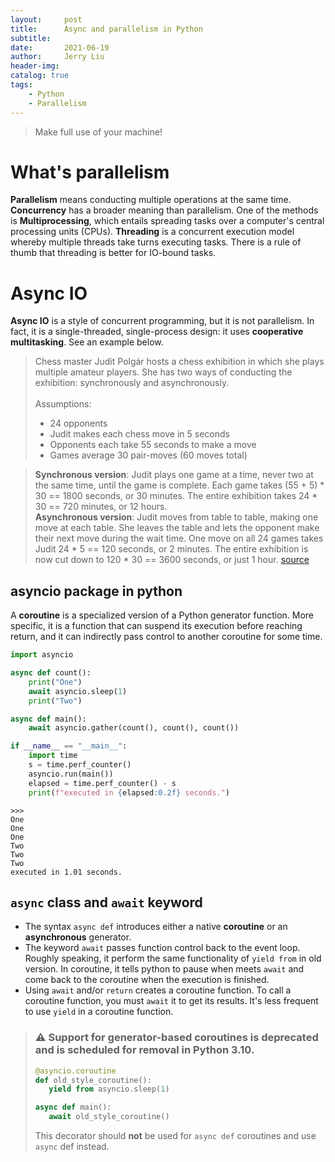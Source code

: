 ```yaml
---
layout:     post
title:      Async and parallelism in Python
subtitle:   
date:       2021-06-19
author:     Jerry Liu
header-img: 
catalog: true
tags:
    - Python
    - Parallelism
---
```


> Make full use of your machine!

# What's parallelism

**Parallelism** means conducting multiple operations at the same time. **Concurrency** has a broader meaning than parallelism. One of the methods is **Multiprocessing**, which entails spreading tasks over a computer's central processing units (CPUs). **Threading** is a concurrent execution model whereby multiple threads take turns executing tasks. There is a rule of thumb that threading is better for IO-bound tasks.

# Async IO
**Async IO** is a style of concurrent programming, but it is not parallelism. In fact, it is a single-threaded, single-process design: it uses **cooperative multitasking**. See an example below.

> Chess master Judit Polgár hosts a chess exhibition in which she plays multiple amateur players. She has two ways of conducting the exhibition: synchronously and asynchronously.  
<br>Assumptions:
> - 24 opponents
> - Judit makes each chess move in 5 seconds
> - Opponents each take 55 seconds to make a move
> - Games average 30 pair-moves (60 moves total)  

> **Synchronous version**: Judit plays one game at a time, never two at the same time, until the game is complete. Each game takes (55 + 5) * 30 == 1800 seconds, or 30 minutes. The entire exhibition takes 24 * 30 == 720 minutes, or 12 hours.  
> **Asynchronous version**: Judit moves from table to table, making one move at each table. She leaves the table and lets the opponent make their next move during the wait time. One move on all 24 games takes Judit 24 * 5 == 120 seconds, or 2 minutes. The entire exhibition is now cut down to 120 * 30 == 3600 seconds, or just 1 hour. [source](https://www.youtube.com/watch?t=4m29s&v=iG6fr81xHKA&feature=youtu.be)

## asyncio package in python

A **coroutine** is a specialized version of a Python generator function. More specific, it is a function that can suspend its execution before reaching return, and it can indirectly pass control to another coroutine for some time.  
```python
import asyncio

async def count():
    print("One")
    await asyncio.sleep(1)
    print("Two")

async def main():
    await asyncio.gather(count(), count(), count())

if __name__ == "__main__":
    import time
    s = time.perf_counter()
    asyncio.run(main())
    elapsed = time.perf_counter() - s
    print(f"executed in {elapsed:0.2f} seconds.")
```

```
>>>
One
One
One
Two
Two
Two
executed in 1.01 seconds.
```

## `async` class and  `await` keyword
- The syntax `async def` introduces either a native **coroutine** or an **asynchronous** generator.
- The keyword `await` passes function control back to the event loop. Roughly speaking, it perform the same functionality of `yield from` in old version. In coroutine, it tells python to pause when meets `await` and come back to the coroutine when the execution is finished. 
- Using `await` and/or `return` creates a coroutine function. To call a coroutine function, you must `await` it to get its results. It's less frequent to use `yield` in a coroutine function.




> ### :warning: Support for generator-based coroutines is **deprecated** and is scheduled for removal in Python 3.10.
> ```python
>@asyncio.coroutine
>def old_style_coroutine():
>    yield from asyncio.sleep(1)
>
>async def main():
>    await old_style_coroutine()
> ```
> This decorator should **not** be used for `async def` coroutines and use `async` def instead.

